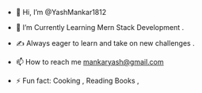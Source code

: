 - 👋 Hi, I’m @YashMankar1812
- 👀 I’m Currently Learning  Mern Stack Development .
- ✍️ Always eager to learn and take on new challenges .
- 📫 How to reach me mankaryash@gmail.com

- ⚡ Fun fact: Cooking , Reading Books , 

<!---
YashMankar1812/YashMankar1812 is a ✨ special ✨ repository because its `README.md` (this file) appears on your GitHub profile.
You can click the Preview link to take a look at your changes.
--->
